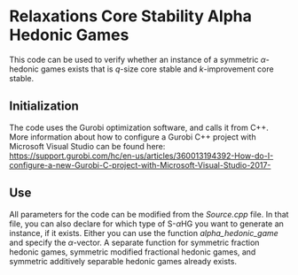 # Relaxations Core Stability Alpha Hedonic Games

This code can be used to verify whether an instance of a symmetric $\alpha$-hedonic games exists that is $q$-size core stable and $k$-improvement core stable.

## Initialization
The code uses the Gurobi optimization software, and calls it from C++. More information about how to configure a Gurobi C++ project with Microsoft Visual Studio can be found here: https://support.gurobi.com/hc/en-us/articles/360013194392-How-do-I-configure-a-new-Gurobi-C-project-with-Microsoft-Visual-Studio-2017-   

## Use
All parameters for the code can be modified from the *Source.cpp* file. In that file, you can also declare for which type of S-$\alpha$HG you want to generate an instance, if it exists. Either you can use the function *alpha_hedonic_game* and specify the $\alpha$-vector. A separate function for symmetric fraction hedonic games, symmetric modified fractional hedonic games, and symmetric additively separable hedonic games already exists.

